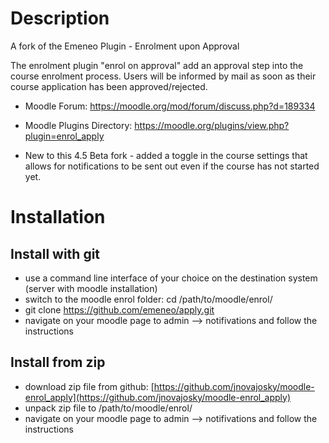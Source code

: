 # Description
A fork of the Emeneo Plugin - Enrolment upon Approval

The enrolment plugin "enrol on approval" add an approval step into the course enrolment process.
Users will be informed by mail as soon as their course application has been approved/rejected.

* Moodle Forum: https://moodle.org/mod/forum/discuss.php?d=189334
* Moodle Plugins Directory: https://moodle.org/plugins/view.php?plugin=enrol_apply

* New to this 4.5 Beta fork - added a toggle in the course settings that allows for notifications to be sent out even if the course has not started yet.

# Installation
## Install with git
* use a command line interface of your choice on the destination system (server with moodle installation)
* switch to the moodle enrol folder: cd /path/to/moodle/enrol/
* git clone https://github.com/emeneo/apply.git
* navigate on your moodle page to admin --> notifivations and follow the instructions

## Install from zip
* download zip file from github: [https://github.com/jnovajosky/moodle-enrol_apply](https://github.com/jnovajosky/moodle-enrol_apply)
* unpack zip file to /path/to/moodle/enrol/
* navigate on your moodle page to admin --> notifivations and follow the instructions

